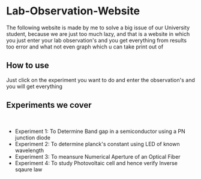 <h1>Lab-Observation-Website</h1>

<p>The following website is made by me to solve a big issue of our University student, because we are just too much lazy, and that is a website in which you just enter your lab observation's and you get everything from results too error and what not even graph which u can take print out of</p>

<h2>How to use</h2>
<p>Just click on the experiment you want to do and enter the observation's and you will get everything</p>

<h2>Experiments we cover</h2>
<br>

<ul>
    <li>Experiment 1: To Determine Band gap in a semiconductor using a PN junction diode</li>
    <li>Experiment 2: To determine planck's constant using LED of known wavelength</li>
    <li>Experiment 3: To meansure Numerical Aperture of an Optical Fiber</li>
    <li>Experiment 4: To study Photovoltaic cell and hence verify Inverse sqaure law</li>
</ul>
